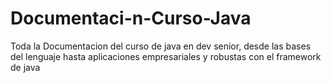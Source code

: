 # Documentaci-n-Curso-Java
Toda la Documentacion del curso de java en dev senior, desde las bases del lenguaje hasta aplicaciones empresariales y robustas con el framework de java
